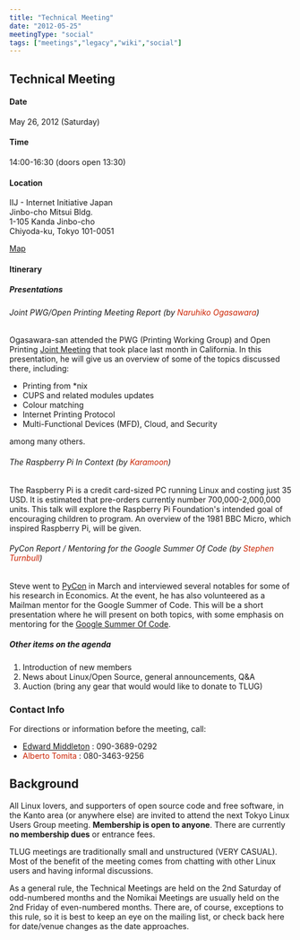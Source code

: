 ```yaml
---
title: "Technical Meeting"
date: "2012-05-25"
meetingType: "social"
tags: ["meetings","legacy","wiki","social"]
---
```


<h2 id="technical_meeting">Technical Meeting</h2>
<h4 id="date">Date</h4>
<p>May 26, 2012 (Saturday)</p>
<h4 id="time">Time</h4>
<p>14:00-16:30 (doors open 13:30)</p>
<h4 id="location">Location</h4>
<p>IIJ - Internet Initiative Japan<br />
Jinbo-cho Mitsui Bldg.<br />
1-105 Kanda Jinbo-cho<br />
Chiyoda-ku, Tokyo 101-0051</p>
<p><a href="http://www.iij.ad.jp/en/company/about/map/head-office.html">Map</a></p>
<h4 id="itinerary">Itinerary</h4>
<h5 id="presentations">Presentations</h5>
<h6 id="joint_pwgopen_printing_meeting_report_by_naruhiko_ogasawara">Joint PWG/Open Printing Meeting Report (by <font color="#CC2200">Naruhiko Ogasawara</font>)</h6>
<p>Ogasawara-san attended the PWG (Printing Working Group) and Open Printing <a href="http://www.pwg.org/chair/meeting-info/april_2012_cupertino.html">Joint Meeting</a> that took place last month in California. In this presentation, he will give us an overview of some of the topics discussed there, including:</p>
<ul>
<li>Printing from *nix</li>
<li>CUPS and related modules updates</li>
<li>Colour matching</li>
<li>Internet Printing Protocol</li>
<li>Multi-Functional Devices (MFD), Cloud, and Security</li>
</ul>
<p>among many others.</p>
<h6 id="the_raspberry_pi_in_context_by_karamoon">The Raspberry Pi In Context (by <font color="#CC2200">Karamoon</font>)</h6>
<p>The Raspberry Pi is a credit card-sized PC running Linux and costing
just 35 USD. It is estimated that pre-orders currently number
700,000-2,000,000 units. This talk will explore the Raspberry Pi
Foundation's intended goal of encouraging children to program. An
overview of the 1981 BBC Micro, which inspired Raspberry Pi, will be
given.</p>
<h6 id="pycon_report_mentoring_for_the_google_summer_of_code_by_stephen_turnbull">PyCon Report / Mentoring for the Google Summer Of Code (by <font color="#CC2200">Stephen Turnbull</font>)</h6>
<p>Steve went to <a href="https://us.pycon.org/2012/">PyCon</a> in March and interviewed several notables for some of his research in Economics. At the event, he has also volunteered as a Mailman mentor for the Google Summer of Code. This will be a short presentation where he will present on both topics, with some emphasis on mentoring for the <a href="http://code.google.com/soc/">Google Summer Of Code</a>.</p>
<h5 id="other_items_on_the_agenda">Other items on the agenda</h5>
<ol>
<li>Introduction of new members</li>
<li>News about Linux/Open Source, general announcements, Q&amp;A</li>
<li>Auction (bring any gear that would would like to donate to TLUG)</li>
</ol>
<h3 id="contact_info">Contact Info</h3>
<p>For directions or information before the meeting, call:</p>
<ul>
<li><a href="./Edward_Middleton">Edward Middleton</a> : 090-3689-0292</li>
<li><font color="#CC2200">Alberto Tomita</font> : 080-3463-9256</li>
</ul>

<h2 id="introduction">Background</h2>
<p>All Linux lovers, and supporters of open source code and free software, in the Kanto area (or anywhere else) are invited to attend the next Tokyo Linux Users Group meeting. <b>Membership is open to anyone</b>. There are currently <b>no membership dues</b> or entrance fees.</p>
<p>TLUG meetings are traditionally small and unstructured (VERY CASUAL). Most of the benefit of the meeting comes from chatting with other Linux users and having informal discussions.</p>
<p>As a general rule, the Technical Meetings are held on the 2nd Saturday of odd-numbered months and the Nomikai Meetings are usually held on the 2nd Friday of even-numbered months. There are, of course, exceptions to this rule, so it is best to keep an eye on the mailing list, or check back here for date/venue changes as the date approaches.</p>
